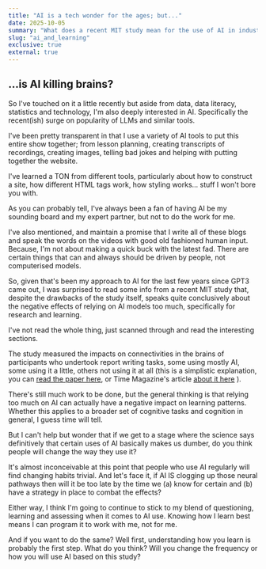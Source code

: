 ```yaml
---
title: "AI is a tech wonder for the ages; but..."
date: 2025-10-05
summary: "What does a recent MIT study mean for the use of AI in industry and education settings across the world? Is there a link between AI usage and learning?"
slug: "ai_and_learning"
exclusive: true
external: true
---
```

## ...is AI killing brains?

So I've touched on it a little recently but aside from data, data literacy, statistics and technology, I'm also deeply interested in AI. Specifically the recent(ish) surge on popularity of LLMs and similar tools.

I've been pretty transparent in that I use a variety of AI tools to put this entire show together; from lesson planning, creating transcripts of recordings, creating images, telling bad jokes and helping with putting together the website.

I've learned a TON from different tools, particularly about how to construct a site, how different HTML tags work, how styling works… stuff I won't bore you with.

As you can probably tell, I've always been a fan of having AI be my sounding board and my expert partner, but not to do the work for me.

I've also mentioned, and maintain a promise that I write all of these blogs and speak the words on the videos with good old fashioned human input. Because, I'm not about making a quick buck with the latest fad. There are certain things that can and always should be driven by people, not computerised models.

So, given that's been my approach to AI for the last few years since GPT3 came out, I was surprised to read some info from a recent MIT study that, despite the drawbacks of the study itself, speaks quite conclusively about the negative effects of relying on AI models too much, specifically for research and learning.

I've not read the whole thing, just scanned through and read the interesting sections.

The study measured the impacts on connectivities in the brains of participants who undertook report writing tasks, some using mostly AI, some using it a little, others not using it at all (this is a simplistic explanation, you can [read the paper here](https://arxiv.org/pdf/2506.08872v1), or Time Magazine's article [about it here](https://time.com/7295195/ai-chatgpt-google-learning-school/) ).

There's still much work to be done, but the general thinking is that relying too much on AI can actually have a negative impact on learning patterns. Whether this applies to a broader set of cognitive tasks and cognition in general, I guess time will tell. 

But I can't help but wonder that if we get to a stage where the science says definitively that certain uses of AI basically makes us dumber, do you think people will change the way they use it? 

It's almost inconceivable at this point that people who use AI regularly will find changing habits trivial. And let's face it, if AI IS clogging up those neural pathways then will it be too late by the time we (a) know for certain and (b) have a strategy in place to combat the effects?

Either way, I think I'm going to continue to stick to my blend of questioning, learning and assessing when it comes to AI use. Knowing how I learn best means I can program it to work with me, not for me. 

And if you want to do the same? Well first, understanding how you learn is probably the first step. What do you think? Will you change the frequency or how you will use AI based on this study?